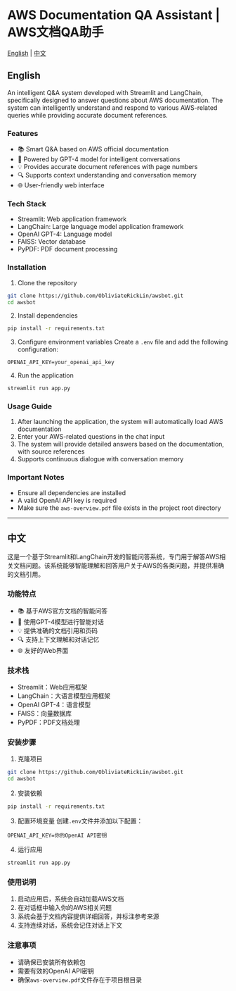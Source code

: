 # AWS Documentation QA Assistant | AWS文档QA助手

[English](#english) | [中文](#chinese)

<a name="english"></a>
## English

An intelligent Q&A system developed with Streamlit and LangChain, specifically designed to answer questions about AWS documentation. The system can intelligently understand and respond to various AWS-related queries while providing accurate document references.

### Features

- 📚 Smart Q&A based on AWS official documentation
- 🤖 Powered by GPT-4 model for intelligent conversations
- 💡 Provides accurate document references with page numbers
- 🔍 Supports context understanding and conversation memory
- 🌐 User-friendly web interface

### Tech Stack

- Streamlit: Web application framework
- LangChain: Large language model application framework
- OpenAI GPT-4: Language model
- FAISS: Vector database
- PyPDF: PDF document processing

### Installation

1. Clone the repository
```bash
git clone https://github.com/ObliviateRickLin/awsbot.git
cd awsbot
```

2. Install dependencies
```bash
pip install -r requirements.txt
```

3. Configure environment variables
Create a `.env` file and add the following configuration:
```
OPENAI_API_KEY=your_openai_api_key
```

4. Run the application
```bash
streamlit run app.py
```

### Usage Guide

1. After launching the application, the system will automatically load AWS documentation
2. Enter your AWS-related questions in the chat input
3. The system will provide detailed answers based on the documentation, with source references
4. Supports continuous dialogue with conversation memory

### Important Notes

- Ensure all dependencies are installed
- A valid OpenAI API key is required
- Make sure the `aws-overview.pdf` file exists in the project root directory

---

<a name="chinese"></a>
## 中文

这是一个基于Streamlit和LangChain开发的智能问答系统，专门用于解答AWS相关文档问题。该系统能够智能理解和回答用户关于AWS的各类问题，并提供准确的文档引用。

### 功能特点

- 📚 基于AWS官方文档的智能问答
- 🤖 使用GPT-4模型进行智能对话
- 💡 提供准确的文档引用和页码
- 🔍 支持上下文理解和对话记忆
- 🌐 友好的Web界面

### 技术栈

- Streamlit：Web应用框架
- LangChain：大语言模型应用框架
- OpenAI GPT-4：语言模型
- FAISS：向量数据库
- PyPDF：PDF文档处理

### 安装步骤

1. 克隆项目
```bash
git clone https://github.com/ObliviateRickLin/awsbot.git
cd awsbot
```

2. 安装依赖
```bash
pip install -r requirements.txt
```

3. 配置环境变量
创建`.env`文件并添加以下配置：
```
OPENAI_API_KEY=你的OpenAI API密钥
```

4. 运行应用
```bash
streamlit run app.py
```

### 使用说明

1. 启动应用后，系统会自动加载AWS文档
2. 在对话框中输入你的AWS相关问题
3. 系统会基于文档内容提供详细回答，并标注参考来源
4. 支持连续对话，系统会记住对话上下文

### 注意事项

- 请确保已安装所有依赖包
- 需要有效的OpenAI API密钥
- 确保`aws-overview.pdf`文件存在于项目根目录 